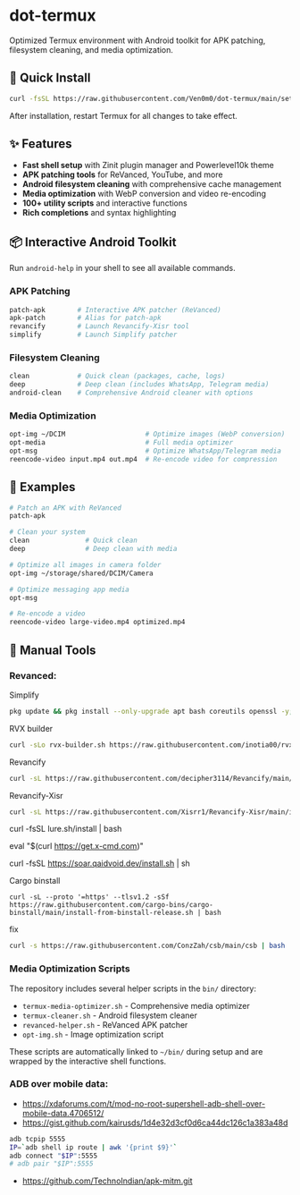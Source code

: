 # dot-termux

Optimized Termux environment with Android toolkit for APK patching, filesystem cleaning, and media optimization.

## 🚀 Quick Install

```bash
curl -fsSL https://raw.githubusercontent.com/Ven0m0/dot-termux/main/setup.sh | bash
```

After installation, restart Termux for all changes to take effect.

## ✨ Features

- **Fast shell setup** with Zinit plugin manager and Powerlevel10k theme
- **APK patching tools** for ReVanced, YouTube, and more
- **Android filesystem cleaning** with comprehensive cache management
- **Media optimization** with WebP conversion and video re-encoding
- **100+ utility scripts** and interactive functions
- **Rich completions** and syntax highlighting

## 📦 Interactive Android Toolkit

Run `android-help` in your shell to see all available commands.

### APK Patching

```bash
patch-apk        # Interactive APK patcher (ReVanced)
apk-patch        # Alias for patch-apk
revancify        # Launch Revancify-Xisr tool
simplify         # Launch Simplify patcher
```

### Filesystem Cleaning

```bash
clean            # Quick clean (packages, cache, logs)
deep             # Deep clean (includes WhatsApp, Telegram media)
android-clean    # Comprehensive Android cleaner with options
```

### Media Optimization

```bash
opt-img ~/DCIM                    # Optimize images (WebP conversion)
opt-media                         # Full media optimizer
opt-msg                           # Optimize WhatsApp/Telegram media
reencode-video input.mp4 out.mp4  # Re-encode video for compression
```

## 📝 Examples

```bash
# Patch an APK with ReVanced
patch-apk

# Clean your system
clean              # Quick clean
deep               # Deep clean with media

# Optimize all images in camera folder
opt-img ~/storage/shared/DCIM/Camera

# Optimize messaging app media
opt-msg

# Re-encode a video
reencode-video large-video.mp4 optimized.mp4
```

## 🔧 Manual Tools

### Revanced:

Simplify
```bash
pkg update && pkg install --only-upgrade apt bash coreutils openssl -y; curl -sL -o "$HOME/.Simplify.sh" "https://raw.githubusercontent.com/arghya339/Simplify/main/Termux/Simplify.sh" && bash "$HOME/.Simplify.sh"
```
RVX builder
```bash
curl -sLo rvx-builder.sh https://raw.githubusercontent.com/inotia00/rvx-builder/revanced-extended/android-interface.sh && chmod +x rvx-builder.sh && ./rvx-builder.sh
```
Revancify
```bash
curl -sL https://raw.githubusercontent.com/decipher3114/Revancify/main/install.sh | bash
```
Revancify-Xisr
```bash
curl -sL https://raw.githubusercontent.com/Xisrr1/Revancify-Xisr/main/install.sh | bash
```

curl -fsSL lure.sh/install | bash

eval "$(curl https://get.x-cmd.com)"

curl -fsSL https://soar.qaidvoid.dev/install.sh | sh

Cargo binstall
```bahs
curl -sL --proto '=https' --tlsv1.2 -sSf https://raw.githubusercontent.com/cargo-bins/cargo-binstall/main/install-from-binstall-release.sh | bash
```

fix
```bash
curl -s https://raw.githubusercontent.com/ConzZah/csb/main/csb | bash
```

### Media Optimization Scripts

The repository includes several helper scripts in the `bin/` directory:

- `termux-media-optimizer.sh` - Comprehensive media optimizer
- `termux-cleaner.sh` - Android filesystem cleaner
- `revanced-helper.sh` - ReVanced APK patcher
- `opt-img.sh` - Image optimization script

These scripts are automatically linked to `~/bin/` during setup and are wrapped by the interactive shell functions.

### ADB over mobile data:

- https://xdaforums.com/t/mod-no-root-supershell-adb-shell-over-mobile-data.4706512/
- https://gist.github.com/kairusds/1d4e32d3cf0d6ca44dc126c1a383a48d

```sh
adb tcpip 5555
IP=`adb shell ip route | awk '{print $9}'`
adb connect "$IP":5555
# adb pair "$IP":5555
```

- https://github.com/TechnoIndian/apk-mitm.git
